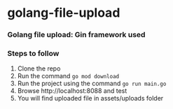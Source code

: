 # golang-file-upload
### Golang file upload: Gin framework used

### Steps to follow
1. Clone the repo
2. Run the command `go mod download`
3. Run the project using the command `go run main.go`
4. Browse http://localhost:8088 and test
5. You will find uploaded file in assets/uploads folder
